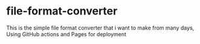 # file-format-converter
This is the simple file format converter that i want to make from many days, Using GitHub actions  and Pages for deployment 
